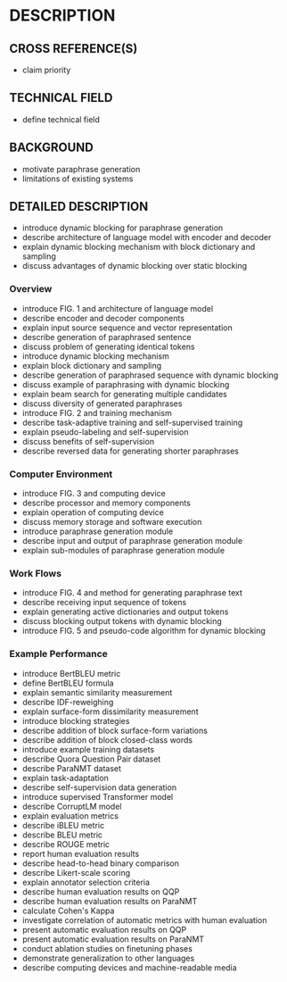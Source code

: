 # DESCRIPTION

## CROSS REFERENCE(S)

- claim priority

## TECHNICAL FIELD

- define technical field

## BACKGROUND

- motivate paraphrase generation
- limitations of existing systems

## DETAILED DESCRIPTION

- introduce dynamic blocking for paraphrase generation
- describe architecture of language model with encoder and decoder
- explain dynamic blocking mechanism with block dictionary and sampling
- discuss advantages of dynamic blocking over static blocking

### Overview

- introduce FIG. 1 and architecture of language model
- describe encoder and decoder components
- explain input source sequence and vector representation
- describe generation of paraphrased sentence
- discuss problem of generating identical tokens
- introduce dynamic blocking mechanism
- explain block dictionary and sampling
- describe generation of paraphrased sequence with dynamic blocking
- discuss example of paraphrasing with dynamic blocking
- explain beam search for generating multiple candidates
- discuss diversity of generated paraphrases
- introduce FIG. 2 and training mechanism
- describe task-adaptive training and self-supervised training
- explain pseudo-labeling and self-supervision
- discuss benefits of self-supervision
- describe reversed data for generating shorter paraphrases

### Computer Environment

- introduce FIG. 3 and computing device
- describe processor and memory components
- explain operation of computing device
- discuss memory storage and software execution
- introduce paraphrase generation module
- describe input and output of paraphrase generation module
- explain sub-modules of paraphrase generation module

### Work Flows

- introduce FIG. 4 and method for generating paraphrase text
- describe receiving input sequence of tokens
- explain generating active dictionaries and output tokens
- discuss blocking output tokens with dynamic blocking
- introduce FIG. 5 and pseudo-code algorithm for dynamic blocking

### Example Performance

- introduce BertBLEU metric
- define BertBLEU formula
- explain semantic similarity measurement
- describe IDF-reweighing
- explain surface-form dissimilarity measurement
- introduce blocking strategies
- describe addition of block surface-form variations
- describe addition of block closed-class words
- introduce example training datasets
- describe Quora Question Pair dataset
- describe ParaNMT dataset
- explain task-adaptation
- describe self-supervision data generation
- introduce supervised Transformer model
- describe CorruptLM model
- explain evaluation metrics
- describe iBLEU metric
- describe BLEU metric
- describe ROUGE metric
- report human evaluation results
- describe head-to-head binary comparison
- describe Likert-scale scoring
- explain annotator selection criteria
- describe human evaluation results on QQP
- describe human evaluation results on ParaNMT
- calculate Cohen's Kappa
- investigate correlation of automatic metrics with human evaluation
- present automatic evaluation results on QQP
- present automatic evaluation results on ParaNMT
- conduct ablation studies on finetuning phases
- demonstrate generalization to other languages
- describe computing devices and machine-readable media

